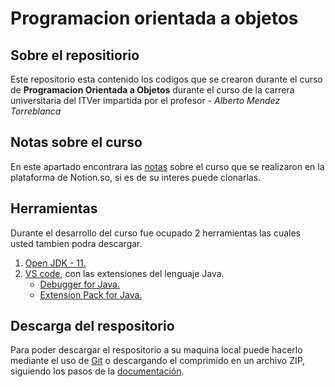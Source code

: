 # Programacion orientada a objetos

## Sobre el repositiorio
Este repositorio esta contenido los codigos que se crearon durante el curso de **Programacion Orientada a Objetos** durante el curso de la carrera universitaria del ITVer impartida por el profesor - *Alberto Mendez Torreblanca*

## Notas sobre el curso
En este apartado encontrara las [notas](https://knowing-rodent-40e.notion.site/Programaci-n-Orientada-a-Objetos-0f3c26bfdfdb460b8d0ecd6191c60b0a "notas") sobre el curso que se realizaron en la plataforma de Notion.so, si es de su interes puede clonarlas.

## Herramientas
Durante el desarrollo del curso fue ocupado 2 herramientas las cuales usted tambien podra descargar.
1. [Open JDK - 11.](https://adoptopenjdk.net/ "Open JDK - 11.")
2. [VS code](https://code.visualstudio.com/ "VS code"), con las extensiones del lenguaje Java.
	- [Debugger for Java.](https://marketplace.visualstudio.com/items?itemName=vscjava.vscode-java-debug "Debugger for Java.")
	- [Extension Pack for Java.](https://marketplace.visualstudio.com/items?itemName=vscjava.vscode-java-pack "Extension Pack for Java.")

## Descarga del respositorio
Para poder descargar el respositorio a su maquina local puede hacerlo mediante el uso de [Git](https://git-scm.com/ "Git") o descargando el comprimido en un archivo ZIP, siguiendo los pasos de la [documentación](https://docs.github.com/es/repositories/creating-and-managing-repositories/cloning-a-repository "documentación").

